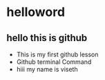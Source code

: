 # helloword
## hello this is github
- This is my first github lesson 
- Github terminal Command 
- hiii my name is viseth
